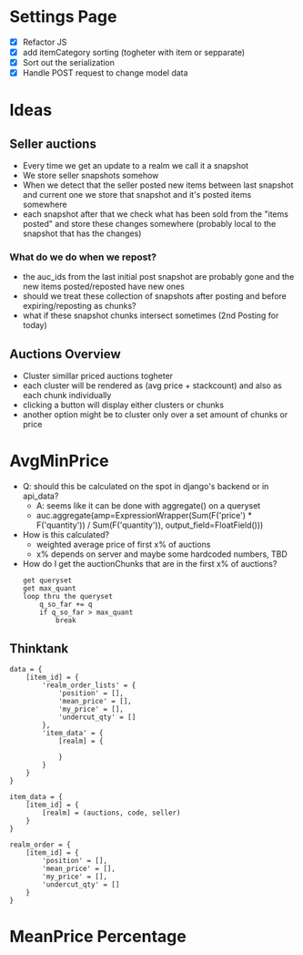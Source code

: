 # Settings Page
- [x] Refactor JS
- [x] add itemCategory sorting (togheter with item or sepparate)
- [x] Sort out the serialization
- [x] Handle POST request to change model data

# Ideas

## Seller auctions
- Every time we get an update to a realm we call it a snapshot
- We store seller snapshots somehow
- When we detect that the seller posted new items between last snapshot and current one we store that snapshot and it's posted items somewhere
- each snapshot after that we check what has been sold from the "items posted" and store these changes somewhere (probably local to the snapshot that has the changes)

### What do we do when we repost?
- the auc_ids from the last initial post snapshot are probably gone and the new items posted/reposted have new ones
- should we treat these collection of snapshots after posting and before expiring/reposting as chunks?
- what if these snapshot chunks intersect sometimes (2nd Posting for today)

## Auctions Overview
- Cluster simillar priced auctions togheter
- each cluster will be rendered as (avg price + stackcount) and also as each chunk individually
- clicking a button will display either clusters or chunks
- another option might be to cluster only over a set amount of chunks or price

# AvgMinPrice
- Q: should this be calculated on the spot in django's backend or in api_data?
  - A: seems like it can be done with aggregate() on a queryset
  - auc.aggregate(amp=ExpressionWrapper(Sum(F('price') * F('quantity')) / Sum(F('quantity')), output_field=FloatField()))
- How is this calculated?
  - weighted average price of first x% of auctions
  - x% depends on server and maybe some hardcoded numbers, TBD
- How do I get the auctionChunks that are in the first x% of auctions?
    ```
    get queryset
    get max_quant
    loop thru the queryset
        q_so_far += q
        if q_so_far > max_quant
            break
    ```

## Thinktank
```
data = {
    [item_id] = {
        'realm_order_lists' = {
            'position' = [],
            'mean_price' = [],
            'my_price' = [],
            'undercut_qty' = []
        },
        'item_data' = {
            [realm] = {

            }
        }
    }
}

item_data = {
    [item_id] = {
        [realm] = (auctions, code, seller)
    }
}

realm_order = {
    [item_id] = {
        'position' = [],
        'mean_price' = [],
        'my_price' = [],
        'undercut_qty' = []
    }
}
```

# MeanPrice Percentage


